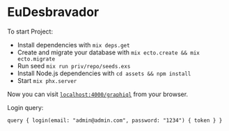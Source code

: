 # EuDesbravador

To start Project:

  * Install dependencies with `mix deps.get`
  * Create and migrate your database with `mix ecto.create && mix ecto.migrate`
  * Run seed `mix run priv/repo/seeds.exs`
  * Install Node.js dependencies with `cd assets && npm install`
  * Start `mix phx.server`

Now you can visit [`localhost:4000/graphiql`](http://localhost:4000/graphiql) from your browser.

Login query: 

`query {
  login(email: "admin@admin.com", password: "1234") {
    token
  }
}`
